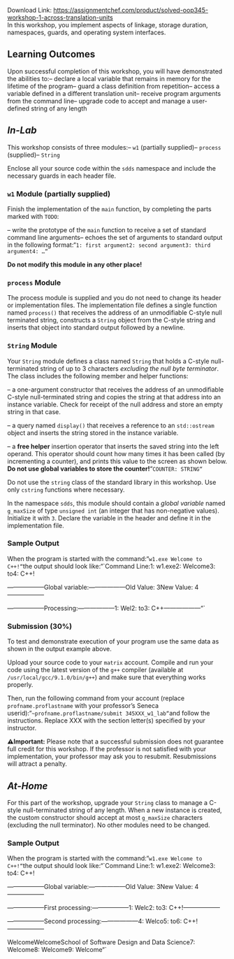 Download Link: https://assignmentchef.com/product/solved-oop345-workshop-1-across-translation-units
<br>
In this workshop, you implement aspects of linkage, storage duration, namespaces, guards, and operating system interfaces.

## Learning Outcomes

Upon successful completion of this workshop, you will have demonstrated the abilities to:– declare a local variable that remains in memory for the lifetime of the program– guard a class definition from repetition– access a variable defined in a different translation unit– receive program arguments from the command line– upgrade code to accept and manage a user-defined string of any length

## *In-Lab*

This workshop consists of three modules:– `w1` (partially supplied)– `process` (supplied)– `String`

Enclose all your source code within the `sdds` namespace and include the necessary guards in each header file.

### `w1` Module (partially supplied)

Finish the implementation of the `main` function, by completing the parts marked with `TODO`:

– write the prototype of the `main` function to receive a set of standard command line arguments– echoes the set of arguments to standard output in the following format:“`1: first argument2: second argument3: third argument4: …“`

**Do not modify this module in any other place!**

### `process` Module

The process module is supplied and you do not need to change its header or implementation files. The implementation file defines a single function named `process()` that receives the address of an unmodifiable C-style null terminated string, constructs a `String` object from the C-style string and inserts that object into standard output followed by a newline.

### `String` Module

Your `String` module defines a class named `String` that holds a C-style null-terminated string of up to 3 characters *excluding the null byte terminator*. The class includes the following member and helper functions:

– a one-argument constructor that receives the address of an unmodifiable C-style null-terminated string and copies the string at that address into an instance variable. Check for receipt of the null address and store an empty string in that case.

– a query named `display()` that receives a reference to an `std::ostream` object and inserts the string stored in the instance variable.

– a **free helper** insertion operator that inserts the saved string into the left operand.  This operator should count how many times it has been called (by incrementing a counter), and prints this value to the screen as shown below.  **Do not use global variables to store the counter!**“`COUNTER: STRING“`

Do not use the `string` class of the standard library in this workshop.  Use only `cstring` functions where necessary.

In the namespace `sdds`, this module should contain a *global variable* named `g_maxSize` of type `unsigned int` (an integer that has non-negative values). Initialize it with `3`. Declare the variable in the header and define it in the implementation file.

### Sample Output

When the program is started with the command:“`w1.exe Welcome to C++!“`the output should look like:“`Command Line:1: w1.exe2: Welcome3: to4: C++!

——————Global variable:——————Old Value: 3New Value: 4——————

——————Processing:——————1: Wel2: to3: C++——————“`

### Submission (30%)

To test and demonstrate execution of your program use the same data as shown in the output example above.

Upload your source code to your `matrix` account. Compile and run your code using the latest version of the `g++` compiler (available at `/usr/local/gcc/9.1.0/bin/g++`) and make sure that everything works properly.

Then, run the following command from your account (replace `profname.proflastname` with your professor’s Seneca userid):“`~profname.proflastname/submit 345XXX_w1_lab“`and follow the instructions. Replace XXX with the section letter(s) specified by your instructor.

**:warning:Important:** Please note that a successful submission does not guarantee full credit for this workshop. If the professor is not satisfied with your implementation, your professor may ask you to resubmit. Resubmissions will attract a penalty.

## *At-Home*

For this part of the workshop, upgrade your `String` class to manage a C-style null-terminated string of any length.  When a new instance is created, the custom constructor should accept at most `g_maxSize` characters (excluding the null terminator).  No other modules need to be changed.

### Sample Output

When the program is started with the command:“`w1.exe Welcome to C++!“`the output should look like:“`Command Line:1: w1.exe2: Welcome3: to4: C++!

——————Global variable:——————Old Value: 3New Value: 4——————

——————First processing:——————1: Welc2: to3: C++!——————

——————Second processing:——————4: Welco5: to6: C++!——————

WelcomeWelcomeSchool of Software Design and Data Science7: Welcome8: Welcome9: Welcome“`